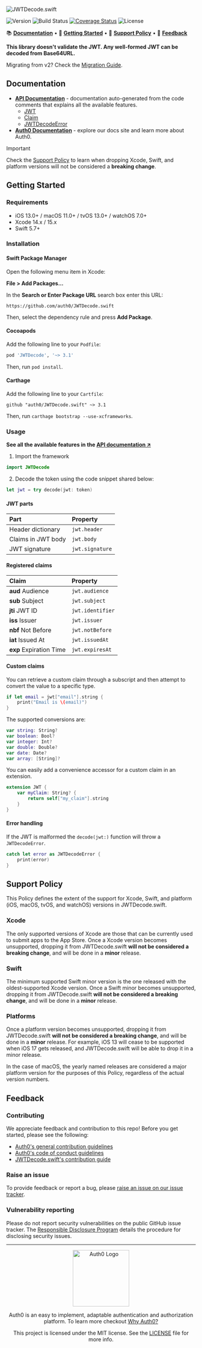![JWTDecode.swift](https://cdn.auth0.com/website/sdks/banners/jwtdecode-swift-banner.png)

![Version](https://img.shields.io/cocoapods/v/JWTDecode.svg?style=flat)
![Build Status](https://img.shields.io/github/actions/workflow/status/auth0/JWTDecode.swift/main.yml?style=flat)
[![Coverage Status](https://img.shields.io/codecov/c/github/auth0/JWTDecode.swift/master.svg?style=flat)](https://codecov.io/github/auth0/JWTDecode.swift)
![License](https://img.shields.io/github/license/auth0/JWTDecode.swift.svg?style=flat)

📚 [**Documentation**](#documentation) • 🚀 [**Getting Started**](#getting-started) • 📃 [**Support Policy**](#support-policy) • 💬 [**Feedback**](#feedback)

**This library doesn't validate the JWT. Any well-formed JWT can be decoded from Base64URL.**

Migrating from v2? Check the [Migration Guide](V3_MIGRATION_GUIDE.md).

## Documentation

- [**API Documentation**](https://auth0.github.io/JWTDecode.swift/documentation/jwtdecode) - documentation auto-generated from the code comments that explains all the available features.
  + [JWT](https://auth0.github.io/JWTDecode.swift/documentation/jwtdecode/jwt)
  + [Claim](https://auth0.github.io/JWTDecode.swift/documentation/jwtdecode/claim)
  + [JWTDecodeError](https://auth0.github.io/JWTDecode.swift/documentation/jwtdecode/jwtdecodeerror)
- [**Auth0 Documentation**](https://auth0.com/docs) - explore our docs site and learn more about Auth0.

> [!IMPORTANT]
> Check the [Support Policy](#support-policy) to learn when dropping Xcode, Swift, and platform versions will not be considered a **breaking change**.

## Getting Started

### Requirements

- iOS 13.0+ / macOS 11.0+ / tvOS 13.0+ / watchOS 7.0+
- Xcode 14.x / 15.x
- Swift 5.7+

### Installation

#### Swift Package Manager

Open the following menu item in Xcode:

**File > Add Packages...**

In the **Search or Enter Package URL** search box enter this URL: 

```text
https://github.com/auth0/JWTDecode.swift
```

Then, select the dependency rule and press **Add Package**.

#### Cocoapods

Add the following line to your `Podfile`:

```ruby
pod 'JWTDecode', '~> 3.1'
```

Then, run `pod install`.

#### Carthage

Add the following line to your `Cartfile`:

```text
github "auth0/JWTDecode.swift" ~> 3.1
```

Then, run `carthage bootstrap --use-xcframeworks`.

### Usage

**See all the available features in the [API documentation ↗](https://auth0.github.io/JWTDecode.swift/documentation/jwtdecode)**

1. Import the framework

```swift
import JWTDecode
```

2. Decode the token using the code snippet shared below:

```swift
let jwt = try decode(jwt: token)    
```

#### JWT parts

| Part               | Property        |
|:-------------------|:----------------|
| Header dictionary  | `jwt.header`    |
| Claims in JWT body | `jwt.body`      |
| JWT signature      | `jwt.signature` |

#### Registered claims

| Claim                   | Property         |
|:------------------------|:-----------------|
| **aud** Audience        | `jwt.audience`   |
| **sub** Subject         | `jwt.subject`    |
| **jti** JWT ID          | `jwt.identifier` |
| **iss** Issuer          | `jwt.issuer`     |
| **nbf** Not Before      | `jwt.notBefore`  |
| **iat** Issued At       | `jwt.issuedAt`   |
| **exp** Expiration Time | `jwt.expiresAt`  |

#### Custom claims

You can retrieve a custom claim through a subscript and then attempt to convert the value to a specific type.

```swift
if let email = jwt["email"].string {
    print("Email is \(email)")
}
```

The supported conversions are:

```swift
var string: String?
var boolean: Bool?
var integer: Int?
var double: Double?
var date: Date?
var array: [String]?
```

You can easily add a convenience accessor for a custom claim in an extension.

```swift
extension JWT {
    var myClaim: String? {
        return self["my_claim"].string
    }
}
```

#### Error handling

If the JWT is malformed the `decode(jwt:)` function will throw a `JWTDecodeError`.

```swift
catch let error as JWTDecodeError {
    print(error)
}
```

## Support Policy

This Policy defines the extent of the support for Xcode, Swift, and platform (iOS, macOS, tvOS, and watchOS) versions in JWTDecode.swift.

### Xcode

The only supported versions of Xcode are those that can be currently used to submit apps to the App Store. Once a Xcode version becomes unsupported, dropping it from JWTDecode.swift **will not be considered a breaking change**, and will be done in a **minor** release.

### Swift

The minimum supported Swift minor version is the one released with the oldest-supported Xcode version. Once a Swift minor becomes unsupported, dropping it from JWTDecode.swift **will not be considered a breaking change**, and will be done in a **minor** release.

### Platforms

Once a platform version becomes unsupported, dropping it from JWTDecode.swift **will not be considered a breaking change**, and will be done in a **minor** release. For example, iOS 13 will cease to be supported when iOS 17 gets released, and JWTDecode.swift will be able to drop it in a minor release.

In the case of macOS, the yearly named releases are considered a major platform version for the purposes of this Policy, regardless of the actual version numbers.

## Feedback

### Contributing

We appreciate feedback and contribution to this repo! Before you get started, please see the following:

- [Auth0's general contribution guidelines](https://github.com/auth0/open-source-template/blob/master/GENERAL-CONTRIBUTING.md)
- [Auth0's code of conduct guidelines](https://github.com/auth0/open-source-template/blob/master/CODE-OF-CONDUCT.md)
- [JWTDecode.swift's contribution guide](CONTRIBUTING.md)

### Raise an issue

To provide feedback or report a bug, please [raise an issue on our issue tracker](https://github.com/auth0/JWTDecode.swift/issues).

### Vulnerability reporting

Please do not report security vulnerabilities on the public GitHub issue tracker. The [Responsible Disclosure Program](https://auth0.com/responsible-disclosure-policy) details the procedure for disclosing security issues.

---

<p align="center">
  <picture>
    <source media="(prefers-color-scheme: light)" srcset="https://cdn.auth0.com/website/sdks/logos/auth0_light_mode.png" width="150">
    <source media="(prefers-color-scheme: dark)" srcset="https://cdn.auth0.com/website/sdks/logos/auth0_dark_mode.png" width="150">
    <img alt="Auth0 Logo" src="https://cdn.auth0.com/website/sdks/logos/auth0_light_mode.png" width="150">
  </picture>
</p>

<p align="center">Auth0 is an easy to implement, adaptable authentication and authorization platform. To learn more checkout <a href="https://auth0.com/why-auth0">Why Auth0?</a></p>

<p align="center">This project is licensed under the MIT license. See the <a href="./LICENSE"> LICENSE</a> file for more info.</p>
